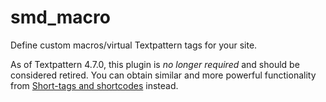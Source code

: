 # smd_macro
Define custom macros/virtual Textpattern tags for your site.

As of Textpattern 4.7.0, this plugin is _no longer required_ and should be considered retired. You can obtain similar and more powerful functionality from [Short-tags and shortcodes](https://docs.textpattern.io/tags/shortcodes/custom-short-tags-and-shortcodes) instead.
